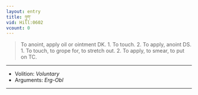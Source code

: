 ```yaml
---
layout: entry
title: ཉུག་
vid: Hill:0602
vcount: 0
---
```

> To anoint, apply oil or ointment DK\. 1\. To touch\. 2\. To apply, anoint DS\. 1\. To touch, to grope for, to stretch out\. 2\. To apply, to smear, to put on TC\.

---
* Volition: _Voluntary_
* Arguments: _Erg-Obl_

---

